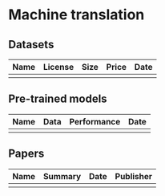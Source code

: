 # Machine translation

## Datasets 

| Name | License | Size | Price | Date | 
| -- | -- | -- | -- | -- | 
| | | | |  |

## Pre-trained models  

| Name | Data | Performance | Date | 
| -- | -- | -- | -- | 
| | | | | 

## Papers 
| Name | Summary | Date | Publisher | 
| -- | -- | -- | -- |
| | | | |
